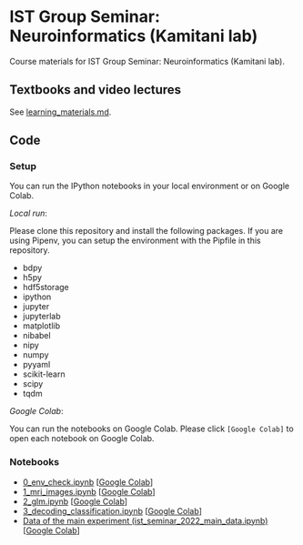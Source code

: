 # IST Group Seminar: Neuroinformatics (Kamitani lab)

Course materials for IST Group Seminar: Neuroinformatics (Kamitani lab).

## Textbooks and video lectures

See [learning_materials.md](./learning_materials.md).

## Code

### Setup

You can run the IPython notebooks in your local environment or on Google Colab.

*Local run*:

Please clone this repository and install the following packages.
If you are using Pipenv, you can setup the environment with the Pipfile in this repository.

- bdpy
- h5py
- hdf5storage
- ipython
- jupyter
- jupyterlab
- matplotlib
- nibabel
- nipy
- numpy
- pyyaml
- scikit-learn
- scipy
- tqdm

*Google Colab*:

You can run the notebooks on Google Colab.
Please click `[Google Colab]` to open each notebook on Google Colab.

### Notebooks

- [0_env_check.ipynb](0_env_check.ipynb) \[[Google Colab](https://colab.research.google.com/github/KamitaniLab/ist-group-seminar-kamitani/blob/master/0_env_check.ipynb)\]
- [1_mri_images.ipynb](1_mri_images.ipynb) \[[Google Colab](https://colab.research.google.com/github/KamitaniLab/ist-group-seminar-kamitani/blob/master/1_mri_images.ipynb)\]
- [2_glm.ipynb](2_glm.ipynb) \[[Google Colab](https://colab.research.google.com/github/KamitaniLab/ist-group-seminar-kamitani/blob/master/2_glm.ipynb)\]
- [3_decoding_classification.ipynb](3_decoding_classification.ipynb) \[[Google Colab](https://colab.research.google.com/github/KamitaniLab/ist-group-seminar-kamitani/blob/master/3_decoding_classification.ipynb)\]
- [Data of the main experiment (ist_seminar_2022_main_data.ipynb)](ist_seminar_2022_main_data.ipynb) \[[Google Colab](https://colab.research.google.com/github/KamitaniLab/ist-group-seminar-kamitani/blob/master/ist_seminar_2022_main_data.ipynb)\]
